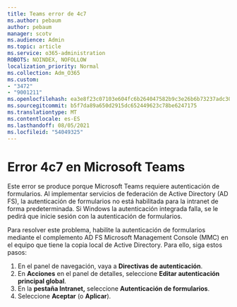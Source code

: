 ```yaml
---
title: Teams error de 4c7
ms.author: pebaum
author: pebaum
manager: scotv
ms.audience: Admin
ms.topic: article
ms.service: o365-administration
ROBOTS: NOINDEX, NOFOLLOW
localization_priority: Normal
ms.collection: Adm_O365
ms.custom:
- "3472"
- "9001211"
ms.openlocfilehash: ea3e8f23c07103e604fc6b264047582b9c3e26b6b73237adc30eba574e06cfd3
ms.sourcegitcommit: b5f7da89a650d2915dc652449623c78be6247175
ms.translationtype: MT
ms.contentlocale: es-ES
ms.lasthandoff: 08/05/2021
ms.locfileid: "54049325"
---
```

# <a name="4c7-error-in-microsoft-teams"></a>Error 4c7 en Microsoft Teams

Este error se produce porque Microsoft Teams requiere autenticación de formularios. Al implementar servicios de federación de Active Directory (AD FS), la autenticación de formularios no está habilitada para la intranet de forma predeterminada. Si Windows la autenticación integrada falla, se le pedirá que inicie sesión con la autenticación de formularios.

Para resolver este problema, habilite la autenticación de formularios mediante el complemento AD FS Microsoft Management Console (MMC) en el equipo que tiene la copia local de Active Directory. Para ello, siga estos pasos: 

1. En el panel de navegación, vaya a **Directivas de autenticación**.
2. En **Acciones** en el panel de detalles, seleccione **Editar autenticación principal global**.
3. En la **pestaña Intranet,** seleccione **Autenticación de formularios**.
4. Seleccione **Aceptar** (o **Aplicar**).